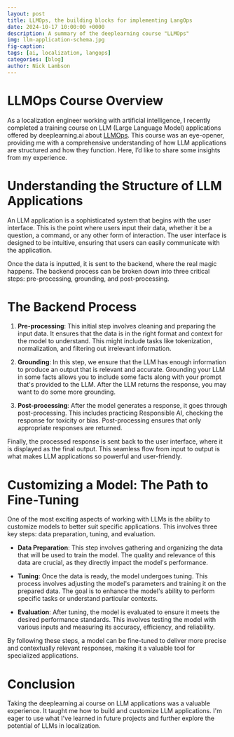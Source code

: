 ```yaml
---
layout: post
title: LLMOps, the building blocks for implementing LangOps
date: 2024-10-17 10:00:00 +0000
description: A summary of the deeplearning course "LLMOps"
img: llm-application-schema.jpg
fig-caption: 
tags: [ai, localization, langops]
categories: [blog]
author: Nick Lambson
---
```


# LLMOps Course Overview

As a localization engineer working with artificial intelligence, I recently completed a training course on LLM (Large Language Model) applications offered by deeplearning.ai about [LLMOps](https://learn.deeplearning.ai/courses/llmops). This course was an eye-opener, providing me with a comprehensive understanding of how LLM applications are structured and how they function. Here, I’d like to share some insights from my experience.

# Understanding the Structure of LLM Applications

An LLM application is a sophisticated system that begins with the user interface. This is the point where users input their data, whether it be a question, a command, or any other form of interaction. The user interface is designed to be intuitive, ensuring that users can easily communicate with the application.

Once the data is inputted, it is sent to the backend, where the real magic happens. The backend process can be broken down into three critical steps: pre-processing, grounding, and post-processing.

# The Backend Process

1. **Pre-processing**: This initial step involves cleaning and preparing the input data. It ensures that the data is in the right format and context for the model to understand. This might include tasks like tokenization, normalization, and filtering out irrelevant information.

2. **Grounding**: In this step, we ensure that the LLM has enough information to produce an output that is relevant and accurate. Grounding your LLM in some facts allows you to include some facts along with your prompt that's provided to the LLM. After the LLM returns the response, you may want to do some more grounding.

3. **Post-processing**: After the model generates a response, it goes through post-processing. This includes practicing Responsible AI, checking the response for toxicity or bias. Post-processing ensures that only appropriate responses are returned.

Finally, the processed response is sent back to the user interface, where it is displayed as the final output. This seamless flow from input to output is what makes LLM applications so powerful and user-friendly.

# Customizing a Model: The Path to Fine-Tuning

One of the most exciting aspects of working with LLMs is the ability to customize models to better suit specific applications. This involves three key steps: data preparation, tuning, and evaluation.

- **Data Preparation**: This step involves gathering and organizing the data that will be used to train the model. The quality and relevance of this data are crucial, as they directly impact the model's performance.

- **Tuning**: Once the data is ready, the model undergoes tuning. This process involves adjusting the model's parameters and training it on the prepared data. The goal is to enhance the model's ability to perform specific tasks or understand particular contexts.

- **Evaluation**: After tuning, the model is evaluated to ensure it meets the desired performance standards. This involves testing the model with various inputs and measuring its accuracy, efficiency, and reliability.

By following these steps, a model can be fine-tuned to deliver more precise and contextually relevant responses, making it a valuable tool for specialized applications.

# Conclusion

Taking the deeplearning.ai course on LLM applications was a valuable experience. It taught me how to build and customize LLM applications. I'm eager to use what I've learned in future projects and further explore the potential of LLMs in localization.
